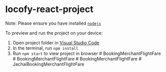 
  # locofy-react-project

  Note: Please ensure you have installed <code><a href="https://nodejs.org/en/download/">nodejs</a></code>

  To preview and run the project on your device:
  1) Open project folder in <a href="https://code.visualstudio.com/download">Visual Studio Code</a>
  2) In the terminal, run `npm install`
  3) Run `npm start` to view project in browser
  #   B o o k i n g M e r c h a n t F l i g h t F a r e  
 #   B o o k i n g M e r c h a n t F l i g h t F a r e  
 #   B o o k i n g M e r c h a n t F l i g h t F a r e  
 #   J a c h a i B o o k i n g M e r c h a n t F l i g h t F a r e  
 